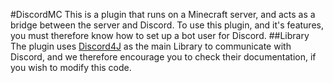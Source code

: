 #DiscordMC
This is a plugin that runs on a Minecraft server, and acts as a bridge between the server and Discord. To use this plugin, and it's features, you must therefore know how to set up a bot user for Discord.
##Library
The plugin uses [Discord4J](https://discord4j.com/) as the main Library to communicate with Discord, and we therefore encourage you to check their documentation, if you wish to modify this code.
